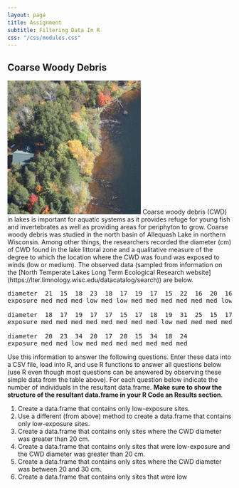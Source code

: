 ```yaml
---
layout: page
title: Assignment
subtitle: Filtering Data In R
css: "/css/modules.css"
---
```


## Coarse Woody Debris
<img src="zimgs/cwd1-bony-lake.jpg" alt="CWD Bony Lake" class="img-right">
Coarse woody debris (CWD) in lakes is important for aquatic systems as it provides refuge for young fish and invertebrates as well as providing areas for periphyton to grow. Coarse woody debris was studied in the north basin of Allequash Lake in northern Wisconsin. Among other things, the researchers recorded the diameter (cm) of CWD found in the lake littoral zone and a qualitative measure of the degree to which the location where the CWD was found was exposed to winds (low or medium). The observed data (sampled from information on the [North Temperate Lakes Long Term Ecological Research website](https://lter.limnology.wisc.edu/datacatalog/search)) are below.

<pre>
diameter  21  15  18  23  18  17  19  17  15  22  16  20  16  17  18  15  16  24  24  23
exposure med med med low med low med med med med med med low med med med med low med med

diameter  18  17  19  17  17  15  17  18  19  31  25  15  17  34  16  18  19  15  16  15
exposure med med med med med med med med low med med med med low low med med med low med

diameter  20  23  34  20  17  20  15  34  18  24
exposure med med low med med med med med med med
</pre>

Use this information to answer the following questions. Enter these data into a CSV file, load into R, and use R functions to answer all questions below (use R even though most questions can be answered by observing these simple data from the table above). For each question below indicate the number of individuals in the resultant data.frame. **Make sure to show the structure of the resultant data.frame in your R Code an Results section**.

1. Create a data.frame that contains only low-exposure sites.
1. Use a different (from above) method to create a data.frame that contains only low-exposure sites.
1. Create a data.frame that contains only sites where the CWD diameter was greater than 20 cm.
1. Create a data.frame that contains only sites that were low-exposure and the CWD diameter was greater than 20 cm.
1. Create a data.frame that contains only sites where the CWD diameter was between 20 and 30 cm.
1. Create a data.frame that contains only sites that were low
